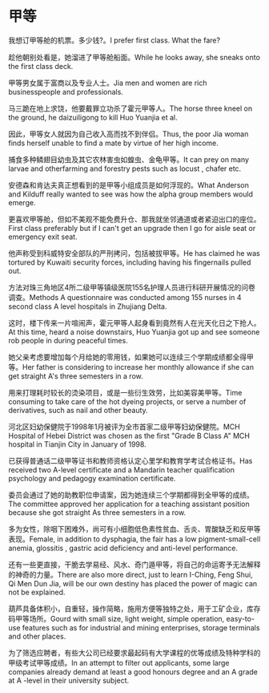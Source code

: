 # 甲等

<p><span class="chinese">我想订甲等舱的机票。多少钱?。</span><span class="english">I prefer first class. What the fare?</span></p>

<p><span class="chinese">趁他朝别处看是，她溜进了甲等舱船面。</span><span class="english">While he looks away, she sneaks onto the first class deck.</span></p>

<p><span class="chinese">甲等男女属于富商以及专业人士。</span><span class="english">Jia men and women are rich businesspeople and professionals.</span></p>

<p><span class="chinese">马三跪在地上求饶，他要戴罪立功杀了霍元甲等人。</span><span class="english">The horse three kneel on the ground, he daizuiligong to kill Huo Yuanjia et al.</span></p>

<p><span class="chinese">因此，甲等女人就因为自己收入高而找不到伴侣。</span><span class="english">Thus, the poor Jia woman finds herself unable to find a mate by virtue of her high income.</span></p>

<p><span class="chinese">捕食多种鳞翅目幼虫及其它农林害虫如蝗虫、金龟甲等。</span><span class="english">It can prey on many larvae and otherfarming and forestry pests such as locust , chafer etc.</span></p>

<p><span class="chinese">安德森和肯达夫真正想看到的是甲等小组成员是如何浮现的。</span><span class="english">What Anderson and Kilduff really wanted to see was how the alpha group members would emerge.</span></p>

<p><span class="chinese">更喜欢甲等舱，但如不美观不能免费升仓、那我就坐邻通道或者紧迫出口的座位。</span><span class="english">First class preferably but if I can't get an upgrade then I go for aisle seat or emergency exit seat.</span></p>

<p><span class="chinese">他声称受到科威特安全部队的严刑拷问，包括被拔甲等。</span><span class="english">He has claimed he was tortured by Kuwaiti security forces, including having his fingernails pulled out.</span></p>

<p><span class="chinese">方法对珠三角地区4所二级甲等镇级医院155名护理人员进行科研开展情况的问卷调查。</span><span class="english">Methods A questionnaire was conducted among 155 nurses in 4 second class A level hospitals in Zhujiang Delta.</span></p>

<p><span class="chinese">这时，楼下传来一片喧闹声，霍元甲等人起身看到竟然有人在光天化日之下抢人。</span><span class="english">At this time, heard a noise downstairs, Huo Yuanjia got up and see someone rob people in during peaceful times.</span></p>

<p><span class="chinese">她父亲考虑要增加每个月给她的零用钱，如果她可以连续三个学期成绩都全得甲等。</span><span class="english">Her father is considering to increase her monthly allowance if she can get straight A's three semesters in a row.</span></p>

<p><span class="chinese">用来打理耗时较长的烫染项目，或是一些衍生效劳，比如美容美甲等。</span><span class="english">Time consuming to take care of the hot dyeing projects, or serve a number of derivatives, such as nail and other beauty.</span></p>

<p><span class="chinese">河北区妇幼保健院于1998年1月被评为全市首家二级甲等妇幼保健院。</span><span class="english">MCH Hospital of Hebei District was chosen as the first "Grade B Class A" MCH hospital in Tianjin City in January of 1998.</span></p>

<p><span class="chinese">已获得普通话二级甲等证书和教师资格认定心里学和教育学考试合格证书。</span><span class="english">Has received two A-level certificate and a Mandarin teacher qualification psychology and pedagogy examination certificate.</span></p>

<p><span class="chinese">委员会通过了她的助教职位申请案，因为她连续三个学期都得到全甲等的成绩。</span><span class="english">The committee approved her application for a teaching assistant position because she got straight As three semesters in a row.</span></p>

<p><span class="chinese">多为女性，除咽下困难外，尚可有小细胞低色素性贫血、舌炎、胃酸缺乏和反甲等表现。</span><span class="english">Female, in addition to dysphagia, the fair has a low pigment-small-cell anemia, glossitis , gastric acid deficiency and anti-level performance.</span></p>

<p><span class="chinese">还有一些更直接，干脆去学易经、风水、奇门遁甲等，将自己的命运寄予无法解释的神奇的力量。</span><span class="english">There are also more direct, just to learn I-Ching, Feng Shui, Qi Men Dun Jia, will be our own destiny has placed the power of magic can not be explained.</span></p>

<p><span class="chinese">葫芦具备体积小，自重轻，操作简略，施用方便等独特之处，用于工矿企业，库存码甲等场所。</span><span class="english">Gourd with small size, light weight, simple operation, easy-to-use features such as for industrial and mining enterprises, storage terminals and other places.</span></p>

<p><span class="chinese">为了筛选应聘者，有些大公司已经要求最起码有大学课程的优等成绩及特种学科的甲级考试甲等成绩。</span><span class="english">In an attempt to filter out applicants, some large companies already demand at least a good honours degree and an A grade at A -level in their university subject.</span></p>

